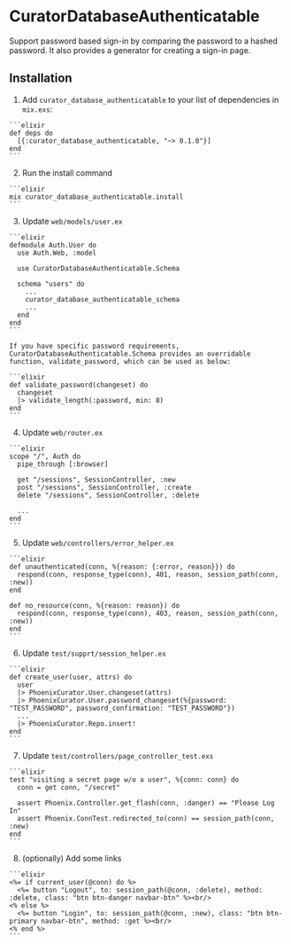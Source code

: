 # CuratorDatabaseAuthenticatable

Support password based sign-in by comparing the password to a hashed password. It also provides a generator for creating a sign-in page.

## Installation

  1. Add `curator_database_authenticatable` to your list of dependencies in `mix.exs`:

    ```elixir
    def deps do
      [{:curator_database_authenticatable, "~> 0.1.0"}]
    end
    ```

  2. Run the install command

    ```elixir
    mix curator_database_authenticatable.install
    ```

  3. Update `web/models/user.ex`

    ```elixir
    defmodule Auth.User do
      use Auth.Web, :model

      use CuratorDatabaseAuthenticatable.Schema

      schema "users" do
        ...
        curator_database_authenticatable_schema
        ...
      end
    end
    ```

    If you have specific password requirements, CuratorDatabaseAuthenticatable.Schema provides an overridable function, validate_password, which can be used as below:

    ```elixir
    def validate_password(changeset) do
      changeset
      |> validate_length(:password, min: 8)
    end
    ```

  4. Update `web/router.ex`

    ```elixir
    scope "/", Auth do
      pipe_through [:browser]

      get "/sessions", SessionController, :new
      post "/sessions", SessionController, :create
      delete "/sessions", SessionController, :delete

      ...
    end
    ```

  5. Update `web/controllers/error_helper.ex`

    ```elixir
    def unauthenticated(conn, %{reason: {:error, reason}}) do
      respond(conn, response_type(conn), 401, reason, session_path(conn, :new))
    end

    def no_resource(conn, %{reason: reason}) do
      respond(conn, response_type(conn), 403, reason, session_path(conn, :new))
    end
    ```

  6. Update `test/supprt/session_helper.ex`

    ```elixir
    def create_user(user, attrs) do
      user
      |> PhoenixCurator.User.changeset(attrs)
      |> PhoenixCurator.User.password_changeset(%{password: "TEST_PASSWORD", password_confirmation: "TEST_PASSWORD"})
      ...
      |> PhoenixCurator.Repo.insert!
    end
    ```

  7. Update `test/controllers/page_controller_test.exs`

    ```elixir
    test "visiting a secret page w/o a user", %{conn: conn} do
      conn = get conn, "/secret"

      assert Phoenix.Controller.get_flash(conn, :danger) == "Please Log In"
      assert Phoenix.ConnTest.redirected_to(conn) == session_path(conn, :new)
    end
    ```

  8. (optionally) Add some links

    ```elixir
    <%= if current_user(@conn) do %>
      <%= button "Logout", to: session_path(@conn, :delete), method: :delete, class: "btn btn-danger navbar-btn" %><br/>
    <% else %>
      <%= button "Login", to: session_path(@conn, :new), class: "btn btn-primary navbar-btn", method: :get %><br/>
    <% end %>
    ```
